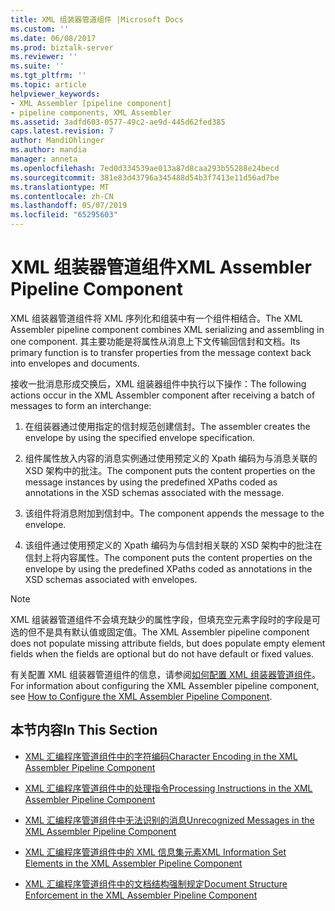 ```yaml
---
title: XML 组装器管道组件 |Microsoft Docs
ms.custom: ''
ms.date: 06/08/2017
ms.prod: biztalk-server
ms.reviewer: ''
ms.suite: ''
ms.tgt_pltfrm: ''
ms.topic: article
helpviewer_keywords:
- XML Assembler [pipeline component]
- pipeline components, XML Assembler
ms.assetid: 3adfd603-0577-49c2-ae9d-445d62fed385
caps.latest.revision: 7
author: MandiOhlinger
ms.author: mandia
manager: anneta
ms.openlocfilehash: 7ed0d334539ae013a87d8caa293b55288e24becd
ms.sourcegitcommit: 381e83d43796a345488d54b3f7413e11d56ad7be
ms.translationtype: MT
ms.contentlocale: zh-CN
ms.lasthandoff: 05/07/2019
ms.locfileid: "65295603"
---
```

# <a name="xml-assembler-pipeline-component"></a><span data-ttu-id="bed97-102">XML 组装器管道组件</span><span class="sxs-lookup"><span data-stu-id="bed97-102">XML Assembler Pipeline Component</span></span>
<span data-ttu-id="bed97-103">XML 组装器管道组件将 XML 序列化和组装中有一个组件相结合。</span><span class="sxs-lookup"><span data-stu-id="bed97-103">The XML Assembler pipeline component combines XML serializing and assembling in one component.</span></span> <span data-ttu-id="bed97-104">其主要功能是将属性从消息上下文传输回信封和文档。</span><span class="sxs-lookup"><span data-stu-id="bed97-104">Its primary function is to transfer properties from the message context back into envelopes and documents.</span></span>  
  
 <span data-ttu-id="bed97-105">接收一批消息形成交换后，XML 组装器组件中执行以下操作：</span><span class="sxs-lookup"><span data-stu-id="bed97-105">The following actions occur in the XML Assembler component after receiving a batch of messages to form an interchange:</span></span>  
  
1.  <span data-ttu-id="bed97-106">在组装器通过使用指定的信封规范创建信封。</span><span class="sxs-lookup"><span data-stu-id="bed97-106">The assembler creates the envelope by using the specified envelope specification.</span></span>  
  
2.  <span data-ttu-id="bed97-107">组件属性放入内容的消息实例通过使用预定义的 Xpath 编码为与消息关联的 XSD 架构中的批注。</span><span class="sxs-lookup"><span data-stu-id="bed97-107">The component puts the content properties on the message instances by using the predefined XPaths coded as annotations in the XSD schemas associated with the message.</span></span>  
  
3.  <span data-ttu-id="bed97-108">该组件将消息附加到信封中。</span><span class="sxs-lookup"><span data-stu-id="bed97-108">The component appends the message to the envelope.</span></span>  
  
4.  <span data-ttu-id="bed97-109">该组件通过使用预定义的 Xpath 编码为与信封相关联的 XSD 架构中的批注在信封上将内容属性。</span><span class="sxs-lookup"><span data-stu-id="bed97-109">The component puts the content properties on the envelope by using the predefined XPaths coded as annotations in the XSD schemas associated with envelopes.</span></span>  
  
> [!NOTE]
>  <span data-ttu-id="bed97-110">XML 组装器管道组件不会填充缺少的属性字段，但填充空元素字段时的字段是可选的但不是具有默认值或固定值。</span><span class="sxs-lookup"><span data-stu-id="bed97-110">The XML Assembler pipeline component does not populate missing attribute fields, but does populate empty element fields when the fields are optional but do not have default or fixed values.</span></span>  
  
 <span data-ttu-id="bed97-111">有关配置 XML 组装器管道组件的信息，请参阅[如何配置 XML 组装器管道组件](../core/how-to-configure-the-xml-assembler-pipeline-component.md)。</span><span class="sxs-lookup"><span data-stu-id="bed97-111">For information about configuring the XML Assembler pipeline component, see [How to Configure the XML Assembler Pipeline Component](../core/how-to-configure-the-xml-assembler-pipeline-component.md).</span></span>  
  
## <a name="in-this-section"></a><span data-ttu-id="bed97-112">本节内容</span><span class="sxs-lookup"><span data-stu-id="bed97-112">In This Section</span></span>  
  
-   [<span data-ttu-id="bed97-113">XML 汇编程序管道组件中的字符编码</span><span class="sxs-lookup"><span data-stu-id="bed97-113">Character Encoding in the XML Assembler Pipeline Component</span></span>](../core/character-encoding-in-the-xml-assembler-pipeline-component.md)  
  
-   [<span data-ttu-id="bed97-114">XML 汇编程序管道组件中的处理指令</span><span class="sxs-lookup"><span data-stu-id="bed97-114">Processing Instructions in the XML Assembler Pipeline Component</span></span>](../core/processing-instructions-in-the-xml-assembler-pipeline-component.md)  
  
-   [<span data-ttu-id="bed97-115">XML 汇编程序管道组件中无法识别的消息</span><span class="sxs-lookup"><span data-stu-id="bed97-115">Unrecognized Messages in the XML Assembler Pipeline Component</span></span>](../core/unrecognized-messages-in-the-xml-assembler-pipeline-component.md)  
  
-   [<span data-ttu-id="bed97-116">XML 汇编程序管道组件中的 XML 信息集元素</span><span class="sxs-lookup"><span data-stu-id="bed97-116">XML Information Set Elements in the XML Assembler Pipeline Component</span></span>](../core/xml-information-set-elements-in-the-xml-assembler-pipeline-component.md)  
  
-   [<span data-ttu-id="bed97-117">XML 汇编程序管道组件中的文档结构强制规定</span><span class="sxs-lookup"><span data-stu-id="bed97-117">Document Structure Enforcement in the XML Assembler Pipeline Component</span></span>](../core/document-structure-enforcement-in-the-xml-assembler-pipeline-component.md)